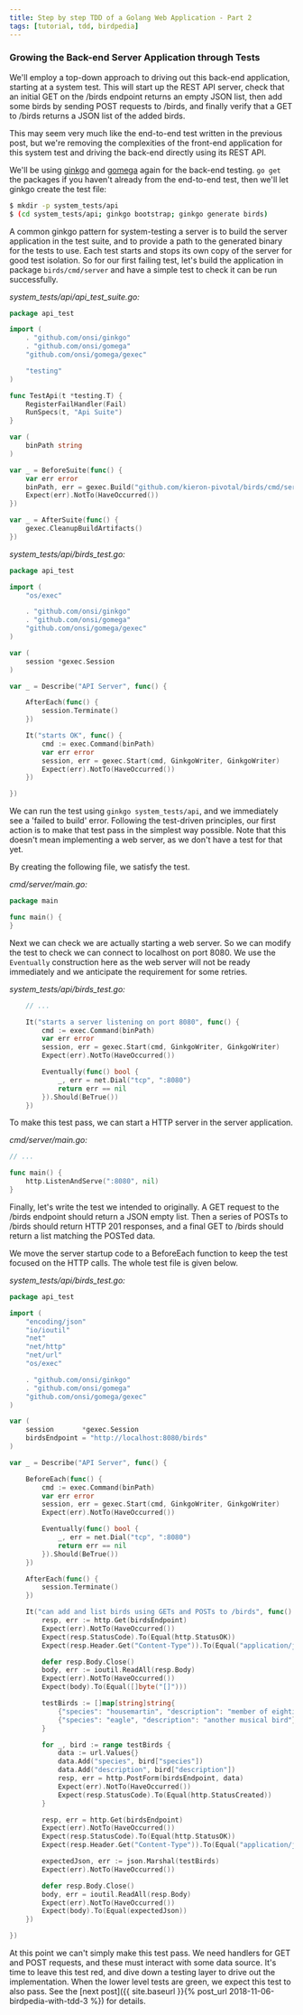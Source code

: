```yaml
---
title: Step by step TDD of a Golang Web Application - Part 2
tags: [tutorial, tdd, birdpedia]
---
```


### Growing the Back-end Server Application through Tests

We'll employ a top-down approach to driving out this back-end application,
starting at a system test. This will start up the REST API server, check that
an initial GET on the /birds endpoint returns an empty JSON list, then add some
birds by sending POST requests to /birds, and finally verify that a GET to
/birds returns a JSON list of the added birds.

This may seem very much like the end-to-end test written in the previous post,
but we're removing the complexities of the front-end application for this
system test and driving the back-end directly using its REST API.

We'll be using [ginkgo](https://github.com/onsi/ginkgo) and
[gomega](https://github.com/onsi/gomega) again for the back-end testing. `go
get` the packages if you haven't already from the end-to-end test, then we'll
let ginkgo create the test file:

```bash
$ mkdir -p system_tests/api
$ (cd system_tests/api; ginkgo bootstrap; ginkgo generate birds)
```

A common ginkgo pattern for system-testing a server is to build the server
application in the test suite, and to provide a path to the generated binary
for the tests to use. Each test starts and stops its own copy of the server for
good test isolation. So for our first failing test, let's build the application
in package `birds/cmd/server` and have a simple test to check it can be run
successfully.

*system_tests/api/api_test_suite.go:*

```go
package api_test

import (
	. "github.com/onsi/ginkgo"
	. "github.com/onsi/gomega"
	"github.com/onsi/gomega/gexec"

	"testing"
)

func TestApi(t *testing.T) {
	RegisterFailHandler(Fail)
	RunSpecs(t, "Api Suite")
}

var (
	binPath string
)

var _ = BeforeSuite(func() {
	var err error
	binPath, err = gexec.Build("github.com/kieron-pivotal/birds/cmd/server")
	Expect(err).NotTo(HaveOccurred())
})

var _ = AfterSuite(func() {
	gexec.CleanupBuildArtifacts()
})
```

*system_tests/api/birds_test.go:*

```go
package api_test

import (
	"os/exec"

	. "github.com/onsi/ginkgo"
	. "github.com/onsi/gomega"
	"github.com/onsi/gomega/gexec"
)

var (
	session *gexec.Session
)

var _ = Describe("API Server", func() {

	AfterEach(func() {
		session.Terminate()
	})

	It("starts OK", func() {
		cmd := exec.Command(binPath)
		var err error
		session, err = gexec.Start(cmd, GinkgoWriter, GinkgoWriter)
		Expect(err).NotTo(HaveOccurred())
	})

})
```

We can run the test using `ginkgo system_tests/api`, and we immediately see a
'failed to build' error. Following the test-driven principles, our first action
is to make that test pass in the simplest way possible. Note that this doesn't
mean implementing a web server, as we don't have a test for that yet.

By creating the following file, we satisfy the test.

*cmd/server/main.go:*

```go
package main

func main() {
}
```

Next we can check we are actually starting a web server. So we can modify the
test to check we can connect to localhost on port 8080. We use the `Eventually`
construction here as the web server will not be ready immediately and we
anticipate the requirement for some retries.

*system_tests/api/birds_test.go:*

```go
	// ...

	It("starts a server listening on port 8080", func() {
		cmd := exec.Command(binPath)
		var err error
		session, err = gexec.Start(cmd, GinkgoWriter, GinkgoWriter)
		Expect(err).NotTo(HaveOccurred())

		Eventually(func() bool {
			_, err = net.Dial("tcp", ":8080")
			return err == nil
		}).Should(BeTrue())
	})
```

To make this test pass, we can start a HTTP server in the server application.

*cmd/server/main.go:*

```go
// ...

func main() {
	http.ListenAndServe(":8080", nil)
}
```

Finally, let's write the test we intended to originally. A GET request to the
/birds endpoint should return a JSON empty list. Then a series of POSTs to /birds
should return HTTP 201 responses, and a final GET to /birds should return a
list matching the POSTed data.

We move the server startup code to a BeforeEach function to keep the test
focused on the HTTP calls. The whole test file is given below.

*system_tests/api/birds_test.go:*

```go
package api_test

import (
	"encoding/json"
	"io/ioutil"
	"net"
	"net/http"
	"net/url"
	"os/exec"

	. "github.com/onsi/ginkgo"
	. "github.com/onsi/gomega"
	"github.com/onsi/gomega/gexec"
)

var (
	session       *gexec.Session
	birdsEndpoint = "http://localhost:8080/birds"
)

var _ = Describe("API Server", func() {

	BeforeEach(func() {
		cmd := exec.Command(binPath)
		var err error
		session, err = gexec.Start(cmd, GinkgoWriter, GinkgoWriter)
		Expect(err).NotTo(HaveOccurred())

		Eventually(func() bool {
			_, err = net.Dial("tcp", ":8080")
			return err == nil
		}).Should(BeTrue())
	})

	AfterEach(func() {
		session.Terminate()
	})

	It("can add and list birds using GETs and POSTs to /birds", func() {
		resp, err := http.Get(birdsEndpoint)
		Expect(err).NotTo(HaveOccurred())
		Expect(resp.StatusCode).To(Equal(http.StatusOK))
		Expect(resp.Header.Get("Content-Type")).To(Equal("application/json"))

		defer resp.Body.Close()
		body, err := ioutil.ReadAll(resp.Body)
		Expect(err).NotTo(HaveOccurred())
		Expect(body).To(Equal([]byte("[]")))

		testBirds := []map[string]string{
			{"species": "housemartin", "description": "member of eighties band"},
			{"species": "eagle", "description": "another musical bird"},
		}

		for _, bird := range testBirds {
			data := url.Values{}
			data.Add("species", bird["species"])
			data.Add("description", bird["description"])
			resp, err = http.PostForm(birdsEndpoint, data)
			Expect(err).NotTo(HaveOccurred())
			Expect(resp.StatusCode).To(Equal(http.StatusCreated))
		}

		resp, err = http.Get(birdsEndpoint)
		Expect(err).NotTo(HaveOccurred())
		Expect(resp.StatusCode).To(Equal(http.StatusOK))
		Expect(resp.Header.Get("Content-Type")).To(Equal("application/json"))

		expectedJson, err := json.Marshal(testBirds)
		Expect(err).NotTo(HaveOccurred())

		defer resp.Body.Close()
		body, err = ioutil.ReadAll(resp.Body)
		Expect(err).NotTo(HaveOccurred())
		Expect(body).To(Equal(expectedJson))
	})

})
```

At this point we can't simply make this test pass. We need handlers for GET and
POST requests, and these must interact with some data source. It's time to
leave this test red, and dive down a testing layer to drive out the
implementation. When the lower level tests are green, we expect this test to
also pass. See the [next post]({{ site.baseurl }}{% post_url
2018-11-06-birdpedia-with-tdd-3 %}) for details.
